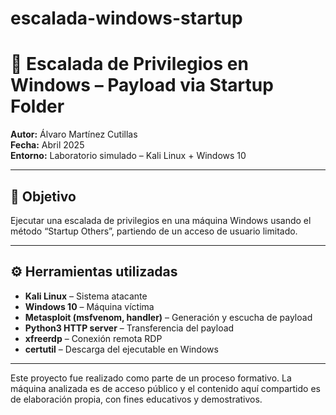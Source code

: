 # escalada-windows-startup

# 🧬 Escalada de Privilegios en Windows – Payload via Startup Folder

**Autor:** Álvaro Martínez Cutillas  
**Fecha:** Abril 2025  
**Entorno:** Laboratorio simulado – Kali Linux + Windows 10

---

## 🎯 Objetivo

Ejecutar una escalada de privilegios en una máquina Windows usando el método “Startup Others”, partiendo de un acceso de usuario limitado.

---

## ⚙️ Herramientas utilizadas

- **Kali Linux** – Sistema atacante
- **Windows 10** – Máquina víctima
- **Metasploit (msfvenom, handler)** – Generación y escucha de payload
- **Python3 HTTP server** – Transferencia del payload
- **xfreerdp** – Conexión remota RDP
- **certutil** – Descarga del ejecutable en Windows

---

Este proyecto fue realizado como parte de un proceso formativo. La máquina analizada es de acceso público y el contenido aquí compartido es de elaboración propia, con fines educativos y demostrativos.
